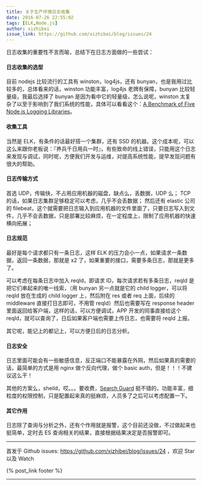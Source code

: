 ```yaml
---
title: 关于生产环境日志收集
date: 2016-07-26 22:55:02
tags: [ELK,Node.js]
author: xizhibei
issue_link: https://github.com/xizhibei/blog/issues/24
---
```

日志收集的重要性不言而喻，总结下在日志方面做的一些尝试：
#### 日志收集的选型

目前 nodejs 比较流行的工具有 winston，log4js，还有 bunyan，也是我用过比较多的，总体看来的话，winston 功能丰富，log4js 老牌有保障，bunyan 比较轻量级，我最后选择了 bunyan 是因为看中它的轻量级，怎么说呢，winston 太复杂了以至于影响到了我们系统的性能，具体可以看看这个：[A Benchmark of Five Node.js Logging Libraries](https://www.loggly.com/blog/a-benchmark-of-five-node-js-logging-libraries/)。
#### 收集工具

当然是 ELK，有条件的话最好搭一个集群，还有 SSD 的机器。这个成本呢，可以这么来跟你老板说：『养兵千日用兵一时』，有些致命的线上错误，只能用这个日志来发现与调试，同时呢，方便我们开发与运维，对提高系统性能，提早发现问题有很大的帮助。
#### 日志传输方式

首选 UDP，传输快，不占用应用机器的磁盘，缺点么，丢数据，UDP 么；
TCP 的话，如果日志集群足够稳定可以考虑，几乎不会丢数据；
然后还有 elastic 公司的 filebeat，这个就需要把日志输入到应用机器的文件里面了，只要日志写入到文件，几乎不会丢数据，只是部署比较麻烦，在一定程度上，限制了应用机器的快速横向拓展；
#### 日志规范

最好是每个请求都只有一条日志，这样 ELK 的压力会小一点，如果请求一条数据，返回一条数据，那就是 x2 了，如果重要的接口，需要多条日志，那就是更多了。

可以考虑在每条日志中加入 reqId，即请求 ID，每次请求若有多条日志，reqId 是把它们串起来的唯一线索，（用 bunyan 另一点就是它的 child logger，可以将 reqId 放在生成的 child logger 上，然后附在 res 或者 req 上面，后续的 middleware 直接打日志即可，不用管 reqId）然后也需要写在 response header 里面返回给客户端，这样的话，可以方便调试，APP 开发的同事直接给这个 reqId，就可以查询了，日后如果客户端也需要上传日志，也需要将 reqId 上报。

其它呢，能记上的都记上，可以方便日后的日志分析。
#### 日志安全

日志里面可能会有一些敏感信息，反正端口不能暴露在外网，然后如果真的需要的话，最简单的方式是用 nginx 做个反向代理，做个 basic auth，但是！！！不建议这么干！

其他的方案么，sheild，哎。。。要收费，[Search Guard](https://github.com/floragunncom/search-guard) 挺不错的，功能丰富，细粒度的权限控制，只是配置起来真的挺麻烦，人员多了之后可以考虑配置一下。
#### 其它作用

日志除了查询与分析之外，还有个作用就是报警，这个目前还没做，不过做起来也挺简单，定时去 ES 查询相关的结果，直接根据结果决定是否报警即可。


***
首发于 Github issues: https://github.com/xizhibei/blog/issues/24 ，欢迎 Star 以及 Watch

{% post_link footer %}
***